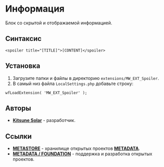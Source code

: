 # Информация

Блок со скрытой и отображаемой информацией.

## Синтаксис

```
<spoiler title="[TITLE]">[CONTENT]</spoiler>
```

## Установка

1. Загрузите папки и файлы в директорию `extensions/MW_EXT_Spoiler`.
2. В самый низ файла `LocalSettings.php` добавьте строку:

```
wfLoadExtension( 'MW_EXT_Spoiler' );
```

## Авторы

- [**Kitsune Solar**](https://kitsune.solar/) - разработчик.

## Ссылки

- [**METASTORE**](https://metastore.pro/) - хранилище открытых проектов [**METADATA**](https://metadata.foundation/).
- [**METADATA / FOUNDATION**](https://metadata.foundation/) - поддержка и разработка открытых проектов.
